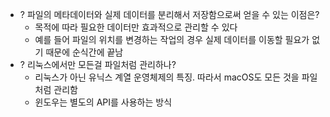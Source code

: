 - ? 파일의 메타데이터와 실제 데이터를 분리해서 저장함으로써 얻을 수 있는 이점은?
	- 목적에 따라 필요한 데이터만 효과적으로 관리할 수 있다
	- 예를 들어 파일의 위치를 변경하는 작업의 경우 실제 데이터를 이동할 필요가 없기 때문에 순식간에 끝남
- ? 리눅스에서만 모든걸 파일처럼 관리하나?
	- 리눅스가 아닌 유닉스 계열 운영체제의 특징. 따라서 macOS도 모든 것을 파일처럼 관리함
	- 윈도우는 별도의 API를 사용하는 방식